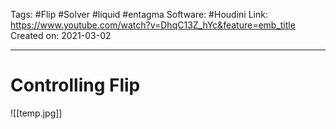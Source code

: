 Tags: #Flip #Solver #liquid #entagma
Software: #Houdini 
Link: https://www.youtube.com/watch?v=DhqC13Z_hYc&feature=emb_title
Created on: 2021-03-02
___________________________________
# Controlling Flip
![[temp.jpg]]